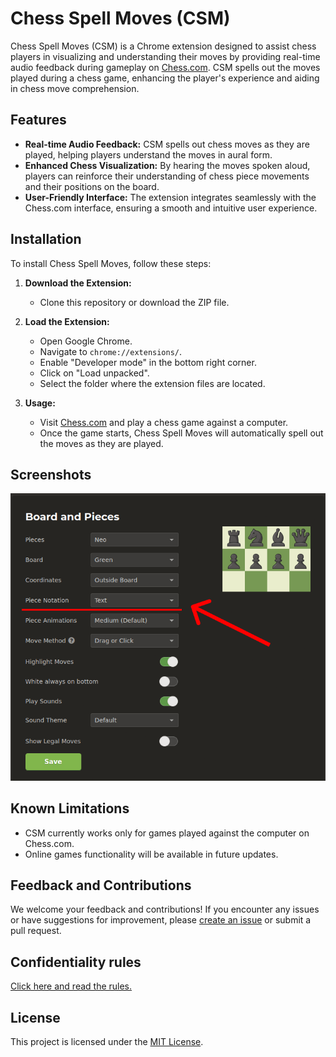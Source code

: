 # Chess Spell Moves (CSM)

Chess Spell Moves (CSM) is a Chrome extension designed to assist chess players in visualizing and understanding their moves by providing real-time audio feedback during gameplay on [Chess.com](https://www.chess.com/). CSM spells out the moves played during a chess game, enhancing the player's experience and aiding in chess move comprehension.

## Features

- **Real-time Audio Feedback:** CSM spells out chess moves as they are played, helping players understand the moves in aural form.
- **Enhanced Chess Visualization:** By hearing the moves spoken aloud, players can reinforce their understanding of chess piece movements and their positions on the board.
- **User-Friendly Interface:** The extension integrates seamlessly with the Chess.com interface, ensuring a smooth and intuitive user experience.

## Installation

To install Chess Spell Moves, follow these steps:

1. **Download the Extension:**
   - Clone this repository or download the ZIP file.
   
2. **Load the Extension:**
   - Open Google Chrome.
   - Navigate to `chrome://extensions/`.
   - Enable "Developer mode" in the bottom right corner.
   - Click on "Load unpacked".
   - Select the folder where the extension files are located.

3. **Usage:**
   - Visit [Chess.com](https://www.chess.com/) and play a chess game against a computer.
   - Once the game starts, Chess Spell Moves will automatically spell out the moves as they are played.

## Screenshots

![Chess Spell Moves in action](settings-screenshot.png)

## Known Limitations

- CSM currently works only for games played against the computer on Chess.com.
- Online games functionality will be available in future updates.

## Feedback and Contributions

We welcome your feedback and contributions! If you encounter any issues or have suggestions for improvement, please [create an issue](https://github.com/AudouxH/chess_spell_moves/issues) or submit a pull request.

## Confidentiality rules

[Click here and read the rules.](./md-files/confidentiality_rules.md)

## License

This project is licensed under the [MIT License](LICENSE).
